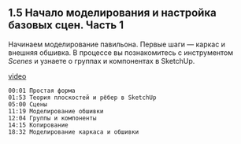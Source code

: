 ## 1.5 Начало моделирования и настройка базовых сцен. Часть 1

Начинаем моделирование павильона. Первые шаги — каркас и внешняя обшивка. В процессе вы познакомитесь с инструментом _Scenes_ и узнаете о группах и компонентах в SketchUp.

[video](https://player.softculture.cc/embed/online/SKC/SKC_85.27.04_L1-5_Base_Modeling_Part1)

``` chapters
00:01 Простая форма
01:53 Теория плоскостей и рёбер в SketchUp
05:00 Сцены
11:19 Моделирование обшивки
12:04 Группы и компоненты 
14:15 Копирование
18:32 Моделирование каркаса и обшивки
```
